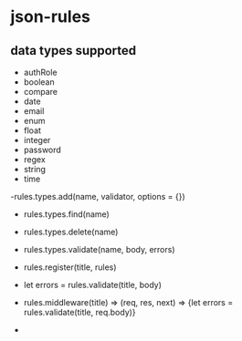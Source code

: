 # json-rules

## data types supported

- authRole
- boolean
- compare
- date
- email
- enum
- float
- integer
- password
- regex
- string
- time

-rules.types.add(name, validator, options = {})

- rules.types.find(name)
- rules.types.delete(name)
- rules.types.validate(name, body, errors)

- rules.register(title, rules)
- let errors = rules.validate(title, body)
- rules.middleware(title) => (req, res, next) => {let errors = rules.validate(title, req.body)}
-
